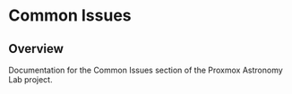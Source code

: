 # Common Issues

## Overview

Documentation for the Common Issues section of the Proxmox Astronomy Lab project.

